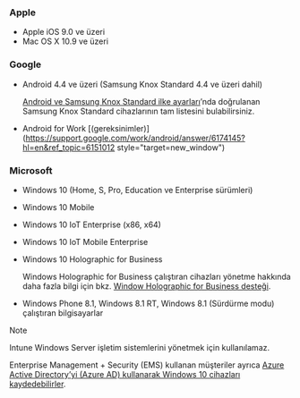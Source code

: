 

### <a name="apple"></a>Apple
- Apple iOS 9.0 ve üzeri
- Mac OS X 10.9 ve üzeri

### <a name="google"></a>Google
- Android 4.4 ve üzeri (Samsung Knox Standard 4.4 ve üzeri dahil)

  [Android ve Samsung Knox Standard ilke ayarları](/intune-classic/android-policy-settings-in-microsoft-intune.md#supported-samsung-knox-standard-devices)’nda doğrulanan Samsung Knox Standard cihazlarının tam listesini bulabilirsiniz.


- Android for Work [(gereksinimler)](https://support.google.com/work/android/answer/6174145?hl=en&ref_topic=6151012 style="target=new_window")

### <a name="microsoft"></a>Microsoft

- Windows 10 (Home, S, Pro, Education ve Enterprise sürümleri)
- Windows 10 Mobile
- Windows 10 IoT Enterprise (x86, x64)
- Windows 10 IoT Mobile Enterprise
- Windows 10 Holographic for Business

  Windows Holographic for Business çalıştıran cihazları yönetme hakkında daha fazla bilgi için bkz. [Window Holographic for Business desteği](../windows-holographic-for-business.md).

- Windows Phone 8.1, Windows 8.1 RT, Windows 8.1 (Sürdürme modu) çalıştıran bilgisayarlar

> [!NOTE]
> Intune Windows Server işletim sistemlerini yönetmek için kullanılamaz.

Enterprise Management + Security (EMS) kullanan müşteriler ayrıca [Azure Active Directory’yi (Azure AD) kullanarak Windows 10 cihazları kaydedebilirler](/intune-classic/deploy-use/set-up-windows-device-management-with-microsoft-intune#azure-active-directory-enrollment).



